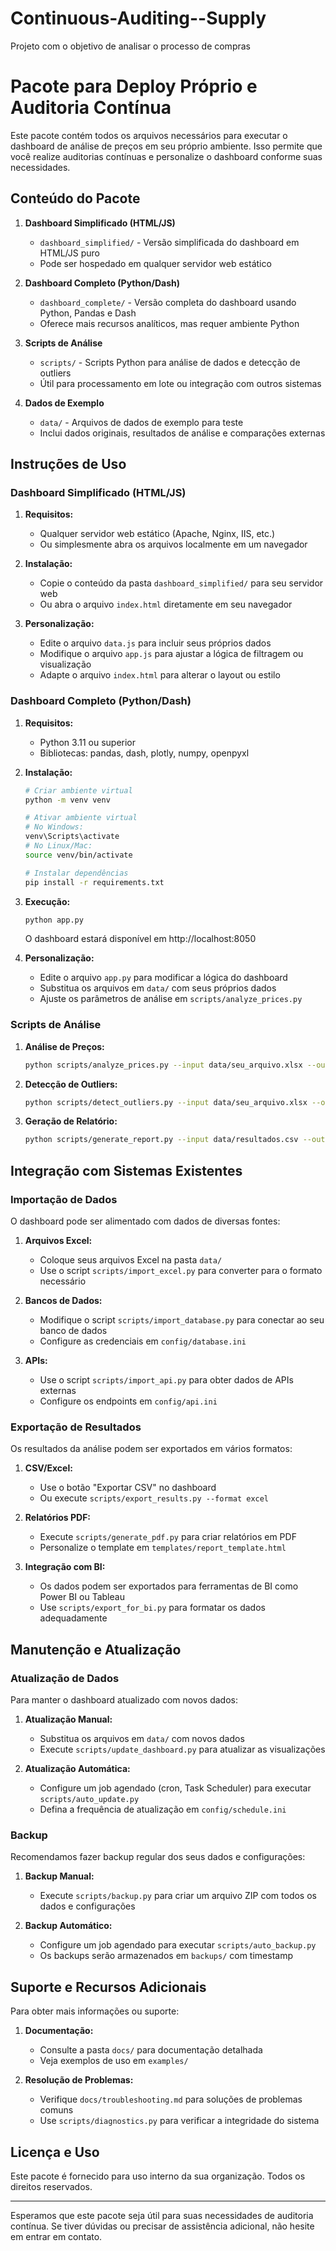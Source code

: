 # Continuous-Auditing--Supply
Projeto com o objetivo de analisar o processo de compras
# Pacote para Deploy Próprio e Auditoria Contínua

Este pacote contém todos os arquivos necessários para executar o dashboard de análise de preços em seu próprio ambiente. Isso permite que você realize auditorias contínuas e personalize o dashboard conforme suas necessidades.

## Conteúdo do Pacote

1. **Dashboard Simplificado (HTML/JS)**
   - `dashboard_simplified/` - Versão simplificada do dashboard em HTML/JS puro
   - Pode ser hospedado em qualquer servidor web estático

2. **Dashboard Completo (Python/Dash)**
   - `dashboard_complete/` - Versão completa do dashboard usando Python, Pandas e Dash
   - Oferece mais recursos analíticos, mas requer ambiente Python

3. **Scripts de Análise**
   - `scripts/` - Scripts Python para análise de dados e detecção de outliers
   - Útil para processamento em lote ou integração com outros sistemas

4. **Dados de Exemplo**
   - `data/` - Arquivos de dados de exemplo para teste
   - Inclui dados originais, resultados de análise e comparações externas

## Instruções de Uso

### Dashboard Simplificado (HTML/JS)

1. **Requisitos:**
   - Qualquer servidor web estático (Apache, Nginx, IIS, etc.)
   - Ou simplesmente abra os arquivos localmente em um navegador

2. **Instalação:**
   - Copie o conteúdo da pasta `dashboard_simplified/` para seu servidor web
   - Ou abra o arquivo `index.html` diretamente em seu navegador

3. **Personalização:**
   - Edite o arquivo `data.js` para incluir seus próprios dados
   - Modifique o arquivo `app.js` para ajustar a lógica de filtragem ou visualização
   - Adapte o arquivo `index.html` para alterar o layout ou estilo

### Dashboard Completo (Python/Dash)

1. **Requisitos:**
   - Python 3.11 ou superior
   - Bibliotecas: pandas, dash, plotly, numpy, openpyxl

2. **Instalação:**
   ```bash
   # Criar ambiente virtual
   python -m venv venv
   
   # Ativar ambiente virtual
   # No Windows:
   venv\Scripts\activate
   # No Linux/Mac:
   source venv/bin/activate
   
   # Instalar dependências
   pip install -r requirements.txt
   ```

3. **Execução:**
   ```bash
   python app.py
   ```
   O dashboard estará disponível em http://localhost:8050

4. **Personalização:**
   - Edite o arquivo `app.py` para modificar a lógica do dashboard
   - Substitua os arquivos em `data/` com seus próprios dados
   - Ajuste os parâmetros de análise em `scripts/analyze_prices.py`

### Scripts de Análise

1. **Análise de Preços:**
   ```bash
   python scripts/analyze_prices.py --input data/seu_arquivo.xlsx --output data/resultados.csv
   ```

2. **Detecção de Outliers:**
   ```bash
   python scripts/detect_outliers.py --input data/seu_arquivo.xlsx --output data/outliers.csv
   ```

3. **Geração de Relatório:**
   ```bash
   python scripts/generate_report.py --input data/resultados.csv --output relatorio.html
   ```

## Integração com Sistemas Existentes

### Importação de Dados

O dashboard pode ser alimentado com dados de diversas fontes:

1. **Arquivos Excel:**
   - Coloque seus arquivos Excel na pasta `data/`
   - Use o script `scripts/import_excel.py` para converter para o formato necessário

2. **Bancos de Dados:**
   - Modifique o script `scripts/import_database.py` para conectar ao seu banco de dados
   - Configure as credenciais em `config/database.ini`

3. **APIs:**
   - Use o script `scripts/import_api.py` para obter dados de APIs externas
   - Configure os endpoints em `config/api.ini`

### Exportação de Resultados

Os resultados da análise podem ser exportados em vários formatos:

1. **CSV/Excel:**
   - Use o botão "Exportar CSV" no dashboard
   - Ou execute `scripts/export_results.py --format excel`

2. **Relatórios PDF:**
   - Execute `scripts/generate_pdf.py` para criar relatórios em PDF
   - Personalize o template em `templates/report_template.html`

3. **Integração com BI:**
   - Os dados podem ser exportados para ferramentas de BI como Power BI ou Tableau
   - Use `scripts/export_for_bi.py` para formatar os dados adequadamente

## Manutenção e Atualização

### Atualização de Dados

Para manter o dashboard atualizado com novos dados:

1. **Atualização Manual:**
   - Substitua os arquivos em `data/` com novos dados
   - Execute `scripts/update_dashboard.py` para atualizar as visualizações

2. **Atualização Automática:**
   - Configure um job agendado (cron, Task Scheduler) para executar `scripts/auto_update.py`
   - Defina a frequência de atualização em `config/schedule.ini`

### Backup

Recomendamos fazer backup regular dos seus dados e configurações:

1. **Backup Manual:**
   - Execute `scripts/backup.py` para criar um arquivo ZIP com todos os dados e configurações

2. **Backup Automático:**
   - Configure um job agendado para executar `scripts/auto_backup.py`
   - Os backups serão armazenados em `backups/` com timestamp

## Suporte e Recursos Adicionais

Para obter mais informações ou suporte:

1. **Documentação:**
   - Consulte a pasta `docs/` para documentação detalhada
   - Veja exemplos de uso em `examples/`

2. **Resolução de Problemas:**
   - Verifique `docs/troubleshooting.md` para soluções de problemas comuns
   - Use `scripts/diagnostics.py` para verificar a integridade do sistema

## Licença e Uso

Este pacote é fornecido para uso interno da sua organização. Todos os direitos reservados.

---

Esperamos que este pacote seja útil para suas necessidades de auditoria contínua. Se tiver dúvidas ou precisar de assistência adicional, não hesite em entrar em contato.
